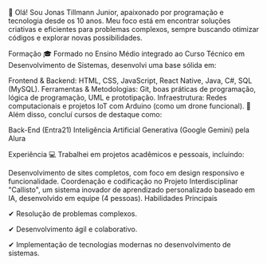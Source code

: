 👋 Olá! Sou Jonas Tillmann Junior, apaixonado por programação e tecnologia desde os 10 anos. Meu foco está em encontrar soluções criativas e eficientes para problemas complexos, sempre buscando otimizar códigos e explorar novas possibilidades.

Formação
🎓 Formado no Ensino Médio integrado ao Curso Técnico em Desenvolvimento de Sistemas, desenvolvi uma base sólida em:

Frontend & Backend: HTML, CSS, JavaScript, React Native, Java, C#, SQL (MySQL).
Ferramentas & Metodologias: Git, boas práticas de programação, lógica de programação, UML e prototipação.
Infraestrutura: Redes computacionais e projetos IoT com Arduino (como um drone funcional).
🧠 Além disso, concluí cursos de destaque como:

Back-End (Entra21)
Inteligência Artificial Generativa (Google Gemini) pela Alura

Experiência
💻 Trabalhei em projetos acadêmicos e pessoais, incluindo:

Desenvolvimento de sites completos, com foco em design responsivo e funcionalidade.
Coordenação e codificação no Projeto Interdisciplinar "Callisto", um sistema inovador de aprendizado personalizado baseado em IA, desenvolvido em equipe (4 pessoas).
Habilidades Principais

✔ Resolução de problemas complexos.

✔ Desenvolvimento ágil e colaborativo.

✔ Implementação de tecnologias modernas no desenvolvimento de sistemas.
